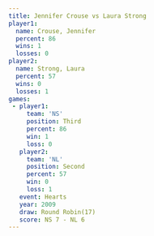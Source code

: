```yaml
---
title: Jennifer Crouse vs Laura Strong
player1:                
  name: Crouse, Jennifer
  percent: 86           
  wins: 1               
  losses: 0             
player2:                
  name: Strong, Laura   
  percent: 57           
  wins: 0               
  losses: 1             
games:
 - player1:         
     team: 'NS'     
     position: Third
     percent: 86    
     win: 1         
     loss: 0        
   player2:          
     team: 'NL'      
     position: Second
     percent: 57     
     win: 0          
     loss: 1         
   event: Hearts        
   year: 2009           
   draw: Round Robin(17)
   score: NS 7 - NL 6   
---
```

